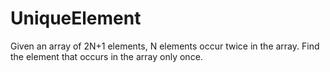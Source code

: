 # UniqueElement
Given an array of 2N+1 elements, N elements occur twice in the array. Find the element that occurs in the array only once.
